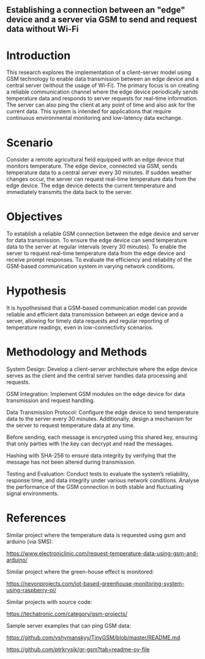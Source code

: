 
  ## Establishing a connection between an "edge" device and a server via GSM to send and request data without Wi-Fi

# Introduction
This research explores the implementation of a client-server model using GSM technology to enable data transmission between an edge device and a central server (without the usage of Wi-Fi). The primary focus is on creating a reliable communication channel where the edge device periodically sends temperature data and responds to server requests for real-time information. The server can also ping the client at any point of time and also ask for the current data. This system is intended for applications that require continuous environmental monitoring and low-latency data exchange.
# Scenario
Consider a remote agricultural field equipped with an edge device that monitors temperature. The edge device, connected via GSM, sends temperature data to a central server every 30 minutes. If sudden weather changes occur, the server can request real-time temperature data from the edge device. The edge device detects the current temperature and immediately transmits the data back to the server. 
# Objectives
To establish a reliable GSM connection between the edge device and server for data transmission.
To ensure the edge device can send temperature data to the server at regular intervals (every 30 minutes).
To enable the server to request real-time temperature data from the edge device and receive prompt responses.
To evaluate the efficiency and reliability of the GSM-based communication system in varying network conditions.
# Hypothesis
It is hypothesised that a GSM-based communication model can provide reliable and efficient data transmission between an edge device and a server, allowing for timely data requests and regular reporting of temperature readings, even in low-connectivity scenarios.
# Methodology and Methods
System Design: Develop a client-server architecture where the edge device serves as the client and the central server handles data processing and requests.

GSM Integration: Implement GSM modules on the edge device for data transmission and request handling.

Data Transmission Protocol: Configure the edge device to send temperature data to the server every 30 minutes. Additionally, design a mechanism for the server to request temperature data at any time.

Before sending, each message is encrypted using this shared key, ensuring that only parties with the key can decrypt and read the messages.

Hashing with SHA-256 to ensure data integrity by verifying that the message has not been altered during transmission.

Testing and Evaluation: Conduct tests to evaluate the system’s reliability, response time, and data integrity under various network conditions. Analyse the performance of the GSM connection in both stable and fluctuating signal environments.


# References
Similar project where the temperature data is requested using gsm and arduino (via SMS):

https://www.electroniclinic.com/request-temperature-data-using-gsm-and-arduino/  


Similar project where the green-house effect is monitored:

https://nevonprojects.com/iot-based-greenhouse-monitoring-system-using-raspberry-pi/


Similar projects with source code:

https://techatronic.com/category/gsm-projects/


Sample server examples that can ping GSM data:

https://github.com/vshymanskyy/TinyGSM/blob/master/README.md

https://github.com/ptrkrysik/gr-gsm?tab=readme-ov-file





